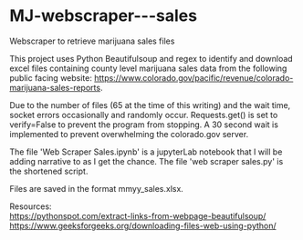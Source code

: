# MJ-webscraper---sales
Webscraper to retrieve marijuana sales files

This project uses Python Beautifulsoup and regex to identify and download excel files containing county level marijuana sales data from the following public facing website: https://www.colorado.gov/pacific/revenue/colorado-marijuana-sales-reports.

Due to the number of files (65 at the time of this writing) and the wait time, socket errors occasionally and randomly occur. Requests.get() is set to verify=False to prevent the program from stopping. A 30 second wait is implemented to prevent overwhelming the colorado.gov server.

The file 'Web Scraper Sales.ipynb' is a jupyterLab notebook that I will be adding narrative to as I get the chance. The file 'web scraper sales.py' is the shortened script.

Files are saved in the format mmyy_sales.xlsx.

Resources:<br>
https://pythonspot.com/extract-links-from-webpage-beautifulsoup/<br>
https://www.geeksforgeeks.org/downloading-files-web-using-python/
